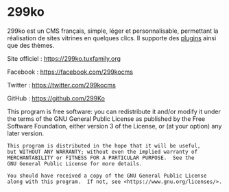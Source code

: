 # 299ko

299ko est un CMS français, simple, léger et personnalisable, permettant la réalisation de sites vitrines en quelques clics. Il supporte des [plugins](https://github.com/299Ko/plugins) ainsi que des thèmes.

Site officiel : https://299ko.tuxfamily.org

Facebook : https://facebook.com/299kocms

Twitter : https://twitter.com/299kocms

GitHub : https://github.com/299Ko

This program is free software: you can redistribute it and/or modify
    it under the terms of the GNU General Public License as published by
    the Free Software Foundation, either version 3 of the License, or
    (at your option) any later version.

    This program is distributed in the hope that it will be useful,
    but WITHOUT ANY WARRANTY; without even the implied warranty of
    MERCHANTABILITY or FITNESS FOR A PARTICULAR PURPOSE.  See the
    GNU General Public License for more details.

    You should have received a copy of the GNU General Public License
    along with this program.  If not, see <https://www.gnu.org/licenses/>.